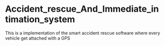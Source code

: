 # Accident_rescue_And_Immediate_intimation_system
This is a implementation of the smart accident rescue software where every vehicle get attached with a GPS
